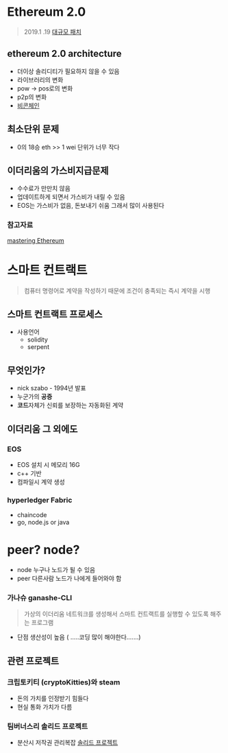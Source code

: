 # Ethereum 2.0
> 2019.1 .19 [대규모 패치](https://github.com/ethereum/wiki/wiki/White-Paper)

## ethereum 2.0 architecture
* 더이상 솔리디티가 필요하지 않을 수 있음
* 라이브러리의 변화
* pow -> pos로의 변화
* p2p의 변화
* [비콘체인](https://medium.com/hexlant/%EC%9D%B4%EB%8D%94%EB%A6%AC%EC%9B%80-2-0-%EB%B9%84%EC%BD%98-%EC%B2%B4%EC%9D%B8-beacon-chain-c9b44e34e59a)
## 최소단위 문제
* 0의 18승  eth >> 1 wei 단위가 너무 작다

## 이더리움의 가스비지급문제
* 수수료가 만만치 않음
* 업데이트하게 되면서 가스비가 내릴 수 있음
* EOS는 가스비가 없음, 돈보내기 쉬움 그래서 많이 사용된다

### 참고자료
[mastering Ethereum](https://github.com/ethereumbook/ethereumbook)

# 스마트 컨트랙트
> 컴퓨터 명령어로 계약을 작성하기 때문에 조건이 충족되는 즉시 계약을 시행

## 스마트 컨트랙트 프로세스
* 사용언어
	* solidity
	* serpent

## 무엇인가?
* nick szabo - 1994년 발표
* 누군가의 **공증**
* **코드**자체가 신뢰를 보장하는 자동화된 계약

## 이더리움 그 외에도
### EOS
* EOS 설치 시 메모리 16G
* c++ 기반
* 컴파일시 계약 생성

### hyperledger Fabric
* chaincode
* go, node.js or java

# peer? node?
* node 누구나 노드가 될 수 있음
* peer 다른사람 노드가 나에게 들어와야 함

### 가나슈 ganashe-CLI
> 가상의 이더리움 네트워크를 생성해서 스마트 컨트랙트를 실행할 수 있도록 해주는 프로그램  

* 단점 생산성이 높음 ( .....코딩 많이 해야한다.......)

## 관련 프로젝트
### 크립토키티 (cryptoKitties)와 steam
* 돈의 가치를 인정받기 힘들다
* 현실 통화 가치가 다름

### 팀버너스리 솔리드 프로젝트
* 분산시 저작권 관리복잡
[솔리드 프로젝트](http://www.thebchain.co.kr/news/articleView.html?idxno=1851)
